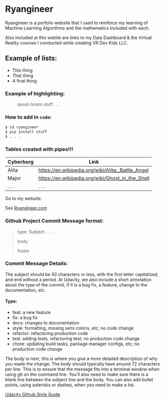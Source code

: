 # Ryangineer

Ryangineer is a porfolio website that I used to reinforce my learning of Machine Learning Algorithms and the mathematics included with each.

Also included at this webite are links to my Data Dashboard & the Virtual Reality courses I conducted while creating VR Dev Kids LLC.

## Example of lists:
- This thing
- That thing
- A final thing

### Example of highlighting:
> ipsum
> lorem
> stuff . . .

### How to add in `code`:

```sh
$ cd ryangineer
$ pip install stuff
$ . . .
```

### Tables created with pipes!!!

| Cyberborg | Link |
| --------- | ---- |
| Alita | https://en.wikipedia.org/wiki/Alita:_Battle_Angel |
| Major | https://en.wikipedia.org/wiki/Ghost_in_the_Shell |
| . . . | . . . |

Go to my website:

See [Ryangineer.com](https://www.ryangineer.com/)

### Github Project Commit Message format:
> type: Subject . . . .
>
> body
>
> footer

### Commit Message Details:
The subject should be 50 characters or less, with the first letter capitalized, and end without a period. At Udacity, we also include a short annotation about the type of the commit, if it is a bug fix, a feature, change to the documentation, etc.

#### Type:
- feat: a new feature
- fix: a bug fix
- docs: changes to documentation
- style: formatting, missing semi colons, etc; no code change
- refactor: refactoring production code
- test: adding tests, refactoring test; no production code change
- chore: updating build tasks, package manager configs, etc; no production code change

The body is next, this is where you give a more detailed description of why you made the change. The body should typically have around 72 characters per line. This is to ensure that the message fits into a terminal window when using git on the command line. You’ll also need to make sure there is a blank line between the subject line and the body. You can also add bullet points, using asterisks or dashes, when you need to make a list.

[Udacity Github Style Guide](http://udacity.github.io/git-styleguide/)
